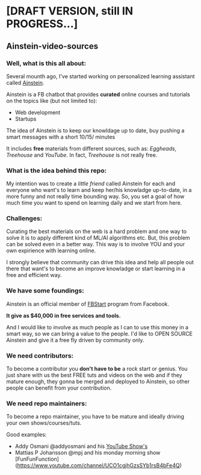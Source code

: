# [DRAFT VERSION, still IN PROGRESS...]
## Ainstein-video-sources

### Well, what is this all about:

Several mounth ago, I've started working on personalized learning assistant called [Ainstein](http://ainstein.co/).

Ainstein is a FB chatbot that provides __curated__ online courses and tutorials on the topics like (but not limited to):
 - Web development
 - Startups

The idea of Ainstein is to keep our knowldage up to date, buy pushing a smart messages with a short 10/15/ minutes 

It includes __free__ materials from different sources, such as: _Eggheads_, _Treehouse_ and _YouTube_. In fact, _Treehouse_ is not really free.

### What is the idea behind this repo:

My intention was to create a _little friend_ called Ainstein for each and everyone who want's to learn and keep her/his knowladge up-to-date, in a more funny and not really time bounding way. So, you set a goal of how much time you want to spend on learning daily and we start from here.

### Challenges:

Curating the best materials on the web is a hard problem and one way to solve it is to apply different kind of ML/AI algorithms etc. But, this problem can be solved even in a better way. This way is to involve YOU and your own expirience with learning online.

I strongly believe that community can drive this idea and help all people out there that want's to become an improve knowladge or start learning in a free and efficient way.

### We have some foundings:

Ainstein is an official member of [FBStart](https://developers.facebook.com/fbstart) program from Facebook.

__It give as $40,000 in free services and tools.__

And I would like to involve as much people as I can to use this money in a smart way, so we can bring a value to the people.
I'd like to OPEN SOURCE Ainstein and give it a free fly driven by community only.

### We need contributors:

To become a contributor you __don't have to be__ a rock start or genius. You just share with us the best FREE tuts and videos on the web and if they mature enough, they gonna be merged and deployed to Ainstein, so other people can benefit from your contribution.

### We need repo maintainers:

To become a repo maintainer, you have to be mature and ideally driving your own shows/courses/tuts. 

Good examples:
 - Addy Osmani @addyosmani and his [YouTube Show's](https://www.youtube.com/playlist?list=PLNYkxOF6rcIB3ci6nwNyLYNU6RDOU3YyL)
 - Mattias P Johansson @mpj and his monday morning show [FunFunFunction] (https://www.youtube.com/channel/UCO1cgjhGzsSYb1rsB4bFe4Q)







